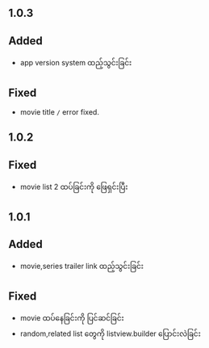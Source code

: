 ## 1.0.3

## Added
- app version system ထည့်သွင်းခြင်း

## Fixed
- movie title `/` error fixed.

## 1.0.2

## Fixed
- movie list 2 ထပ်ခြင်းကို ဖြေရှင်းပြီး

## 1.0.1

## Added
- movie,series trailer link ထည့်သွင်းခြင်း

## Fixed
- movie ထပ်နေခြင်းကို ပြင်ဆင်ခြင်း
- random,related list တွေကို listview.builder ပြောင်းလဲခြင်း
